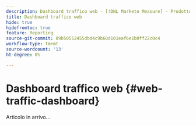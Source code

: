 ```yaml
---
description: Dashboard traffico web - [!DNL Marketo Measure] - Prodotto
title: Dashboard traffico web
hide: true
hidefromtoc: true
feature: Reporting
source-git-commit: 89b50552455dbd4c9b60d101eaf6e1b0ff22c0c4
workflow-type: tm+mt
source-wordcount: '13'
ht-degree: 0%

---
```


# Dashboard traffico web {#web-traffic-dashboard}

Articolo in arrivo...
